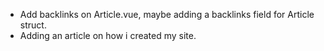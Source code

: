 - Add backlinks on Article.vue, maybe adding a backlinks field for Article struct.
- Adding an article on how i created my site.
